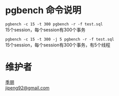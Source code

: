 # pgbench 命令说明
`pgbench -c 15 -t 300 pgbench -r -f test.sql`  
15个session，每个session有300个事务  

`pgbench -c 15 -t 300 -j 5 pgbench -r -f test.sql`  
15个session，每个session有300个事务，有5个线程  

# 维护者
[季朋](www.jipeng.me)  
jipeng92@gmail.com



